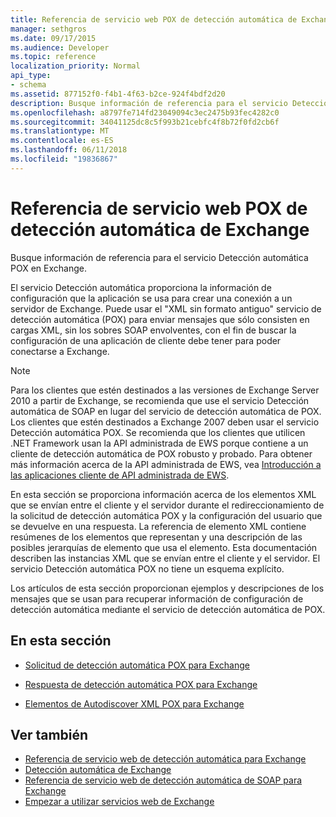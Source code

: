 ```yaml
---
title: Referencia de servicio web POX de detección automática de Exchange
manager: sethgros
ms.date: 09/17/2015
ms.audience: Developer
ms.topic: reference
localization_priority: Normal
api_type:
- schema
ms.assetid: 877152f0-f4b1-4f63-b2ce-924f4bdf2d20
description: Busque información de referencia para el servicio Detección automática POX en Exchange.
ms.openlocfilehash: a8797fe714fd23049094c3ec2475b93fec4282c0
ms.sourcegitcommit: 34041125dc8c5f993b21cebfc4f8b72f0fd2cb6f
ms.translationtype: MT
ms.contentlocale: es-ES
ms.lasthandoff: 06/11/2018
ms.locfileid: "19836867"
---
```

# <a name="pox-autodiscover-web-service-reference-for-exchange"></a>Referencia de servicio web POX de detección automática de Exchange

Busque información de referencia para el servicio Detección automática POX en Exchange.
  
El servicio Detección automática proporciona la información de configuración que la aplicación se usa para crear una conexión a un servidor de Exchange. Puede usar el "XML sin formato antiguo" servicio de detección automática (POX) para enviar mensajes que sólo consisten en cargas XML, sin los sobres SOAP envolventes, con el fin de buscar la configuración de una aplicación de cliente debe tener para poder conectarse a Exchange.
  
> [!NOTE]
> Para los clientes que estén destinados a las versiones de Exchange Server 2010 a partir de Exchange, se recomienda que use el servicio Detección automática de SOAP en lugar del servicio de detección automática de POX. Los clientes que estén destinados a Exchange 2007 deben usar el servicio Detección automática POX. Se recomienda que los clientes que utilicen .NET Framework usan la API administrada de EWS porque contiene a un cliente de detección automática de POX robusto y probado. Para obtener más información acerca de la API administrada de EWS, vea [Introducción a las aplicaciones cliente de API administrada de EWS](http://msdn.microsoft.com/library/c2267733-6f4f-49e5-9614-1e4a24c3af1a%28Office.15%29.aspx). 
  
En esta sección se proporciona información acerca de los elementos XML que se envían entre el cliente y el servidor durante el redireccionamiento de la solicitud de detección automática POX y la configuración del usuario que se devuelve en una respuesta. La referencia de elemento XML contiene resúmenes de los elementos que representan y una descripción de las posibles jerarquías de elemento que usa el elemento. Esta documentación describen las instancias XML que se envían entre el cliente y el servidor. El servicio Detección automática POX no tiene un esquema explícito.
  
Los artículos de esta sección proporcionan ejemplos y descripciones de los mensajes que se usan para recuperar información de configuración de detección automática mediante el servicio de detección automática de POX. 
  
## <a name="in-this-section"></a>En esta sección
<a name="bk_InThisSection"> </a>

- [Solicitud de detección automática POX para Exchange](pox-autodiscover-request-for-exchange.md)
    
- [Respuesta de detección automática POX para Exchange](pox-autodiscover-response-for-exchange.md)
    
- [Elementos de Autodiscover XML POX para Exchange](pox-autodiscover-xml-elements-for-exchange.md)
    
## <a name="see-also"></a>Ver también

- [Referencia de servicio web de detección automática para Exchange](autodiscover-web-service-reference-for-exchange.md)
- [Detección automática de Exchange](../exchange-web-services/autodiscover-for-exchange.md)   
- [Referencia de servicio web de detección automática de SOAP para Exchange](soap-autodiscover-web-service-reference-for-exchange.md)
- [Empezar a utilizar servicios web de Exchange](../exchange-web-services/start-using-web-services-in-exchange.md)
    

